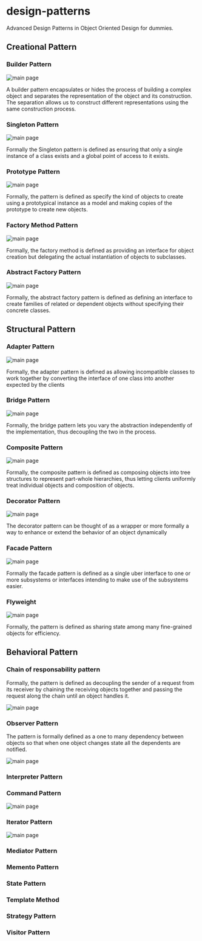 # design-patterns
Advanced Design Patterns in Object Oriented Design for dummies.

## Creational Pattern

### Builder Pattern

![main page](Documentation-imgs/Builder-Pattern.png)

A builder pattern encapsulates or hides the process of building a complex object and 
separates the representation of the object and its construction. The separation allows us to construct different 
representations using the same construction process.

### Singleton Pattern

![main page](Documentation-imgs/Singleton-Pattern.png)

Formally the Singleton pattern is defined as ensuring that only a single instance of a class exists and a global 
point of access to it exists.

### Prototype Pattern

![main page](Documentation-imgs/PrototypePattern.png)

Formally, the pattern is defined as specify the kind of objects to create using a prototypical instance as a 
model and making copies of the prototype to create new objects.

### Factory Method Pattern

![main page](Documentation-imgs/FactoryMethodPattern.png)

Formally, the factory method is defined as providing an interface for object 
creation but delegating the actual instantiation of objects to subclasses.

### Abstract Factory Pattern

![main page](Documentation-imgs/AbstractFactoryPattern.jpeg)

Formally, the abstract factory pattern is defined as defining an interface to create 
families of related or dependent objects without specifying their concrete classes.

## Structural Pattern

### Adapter Pattern

![main page](Documentation-imgs/Adapter-Pattern.jpg)

Formally, the adapter pattern is defined as allowing incompatible classes to work 
together by converting the interface of one class into another expected by the clients

### Bridge Pattern

![main page](Documentation-imgs/Bridge-Pattern.jpg)

Formally, the bridge pattern lets you vary the abstraction independently of the 
implementation, thus decoupling the two in the process.

### Composite Pattern

![main page](Documentation-imgs/CompositePattern.png)

Formally, the composite pattern is defined as composing objects into tree structures to represent part-whole hierarchies, thus letting clients uniformly treat individual objects and composition of objects.

### Decorator Pattern

![main page](Documentation-imgs/DecoratorPattern.png)

The decorator pattern can be thought of as a wrapper or more formally a way to enhance or extend the behavior of an object dynamically

### Facade Pattern

![main page](Documentation-imgs/FacadePattern.png)

Formally the facade pattern is defined as a single uber interface to one or more subsystems or interfaces intending to make use of the subsystems easier.

### Flyweight

![main page](Documentation-imgs/FlyweightPattern.png)

Formally, the pattern is defined as sharing state among many fine-grained objects for efficiency.

## Behavioral Pattern

### Chain of responsability pattern

Formally, the pattern is defined as decoupling the sender of a request from its receiver by chaining the receiving objects together and passing the request along the chain until an object handles it.

![main page](Documentation-imgs/ChainOfResponsabilityPattern.jpg)

### Observer Pattern

The pattern is formally defined as a one to many dependency between objects so that when one object changes state all the dependents are notified.

![main page](Documentation-imgs/ObserverPattern.png)

### Interpreter Pattern

### Command Pattern


![main page](Documentation-imgs/Command-Pattern.png)

### Iterator Pattern

![main page](Documentation-imgs/IteratorPattern.png)

### Mediator Pattern

### Memento Pattern

### State Pattern

### Template Method

### Strategy Pattern

### Visitor Pattern
